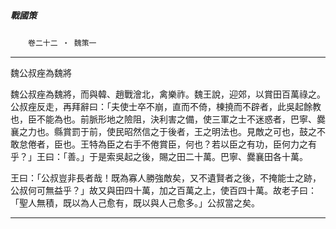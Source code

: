 

##### 戰國策
　　`卷二十二 ‧ 魏策一`

* * *

魏公叔痤為魏將

魏公叔痤為魏將，而與韓、趙戰澮北，禽樂祚。魏王說，迎郊，以賞田百萬祿之。公叔痤反走，再拜辭曰：「夫使士卒不崩，直而不倚，棟撓而不辟者，此吳起餘教也，臣不能為也。前脈形地之險阻，決利害之備，使三軍之士不迷惑者，巴寧、爨襄之力也。縣賞罰于前，使民昭然信之于後者，王之明法也。見敵之可也，鼓之不敢怠倦者，臣也。王特為臣之右手不倦賞臣，何也？若以臣之有功，臣何力之有乎？」王曰：「善。」于是索吳起之後，賜之田二十萬。巴寧、爨襄田各十萬。

王曰：「公叔豈非長者哉！既為寡人勝強敵矣，又不遺賢者之後，不掩能士之跡，公叔何可無益乎？」故又與田四十萬，加之百萬之上，使百四十萬。故老子曰：「聖人無積，既以為人己愈有，既以與人己愈多。」公叔當之矣。

* * *


